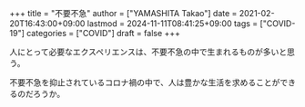 +++
title = "不要不急"
author = ["YAMASHITA Takao"]
date = 2021-02-20T16:43:00+09:00
lastmod = 2024-11-11T08:41:25+09:00
tags = ["COVID-19"]
categories = ["COVID"]
draft = false
+++

人にとって必要なエクスペリエンスは、不要不急の中で生まれるものが多いと思う。

不要不急を抑止されているコロナ禍の中で、人は豊かな生活を求めることができるのだろうか。
